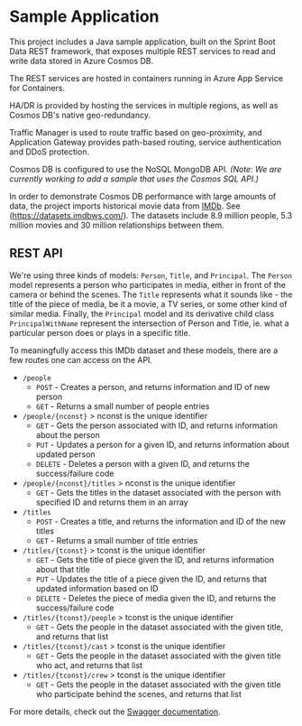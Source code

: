 # Sample Application

This project includes a Java sample application, built on the Sprint Boot Data REST framework, that exposes multiple REST services to read and write data stored in Azure Cosmos DB.

The REST services are hosted in containers running in Azure App Service for Containers.

HA/DR is provided by hosting the services in multiple regions, as well as Cosmos DB's native geo-redundancy.

Traffic Manager is used to route traffic based on geo-proximity, and Application Gateway provides path-based routing, service authentication and DDoS protection.

Cosmos DB is configured to use the NoSQL MongoDB API. *(Note: We are currently working to add a sample that uses the Cosmos SQL API.)*

In order to demonstrate Cosmos DB performance with large amounts of data, the project imports historical movie data from [IMDb](https://www.imdb.com/interfaces/). See (https://datasets.imdbws.com/). The datasets include 8.9 million people, 5.3 million movies and 30 million relationships between them.

## REST API

We're using three kinds of models: `Person`, `Title`, and `Principal`. The `Person` model represents a person who participates in media, either in front of the camera or behind the scenes. The `Title` represents what it sounds like - the title of the piece of media, be it a movie, a TV series, or some other kind of similar media. Finally, the `Principal` model and its derivative child class `PrincipalWithName` represent the intersection of Person and Title, ie. what a particular person does or plays in a specific title.

To meaningfully access this IMDb dataset and these models, there are a few routes one can access on the API.

+ `/people`
  + `POST` - Creates a person, and returns information and ID of new person
  + `GET` - Returns a small number of people entries
+ `/people/{nconst}` > nconst is the unique identifier
  + `GET` - Gets the person associated with ID, and returns information about the person
  + `PUT` - Updates a person for a given ID, and returns information about updated person
  + `DELETE` - Deletes a person with a given ID, and returns the success/failure code
+ `/people/{nconst}/titles` > nconst is the unique identifier
  + `GET` - Gets the titles in the dataset associated with the person with specified ID and returns them in an array
+ `/titles`
  + `POST` - Creates a title, and returns the information and ID of the new titles
  + `GET` - Returns a small number of title entries
+ `/titles/{tconst}` > tconst is the unique identifier
  + `GET` - Gets the title of piece given the ID, and returns information about that title
  + `PUT` - Updates the title of a piece given the ID, and returns that updated information based on ID
  + `DELETE` - Deletes the piece of media given the ID, and returns the success/failure code
+ `/titles/{tconst}/people` > tconst is the unique identifier
  + `GET` - Gets the people in the dataset associated with the given title, and returns that list
+ `/titles/{tconst}/cast` > tconst is the unique identifier
  + `GET` - Gets the people in the dataset associated with the given title who act, and returns that list
+ `/titles/{tconst}/crew` > tconst is the unique identifier
  + `GET` - Gets the people in the dataset associated with the given title who participate behind the scenes, and returns that list

For more details, check out the [Swagger documentation](./api/swagger.yml).